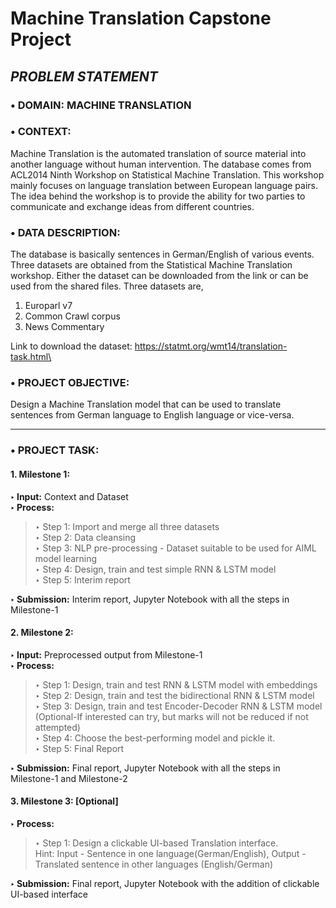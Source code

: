 # Machine Translation Capstone Project

## ***PROBLEM STATEMENT***


### **• DOMAIN:** MACHINE TRANSLATION

### **• CONTEXT:**  
Machine Translation is the automated translation of source material into another language without human intervention. The database comes from ACL2014 Ninth Workshop on Statistical Machine Translation. This workshop mainly focuses on language translation between European language pairs. The idea behind the workshop is to provide the ability for two parties to communicate and exchange ideas from different countries.

### **• DATA DESCRIPTION:**  
The database is basically sentences in German/English of various events. Three datasets are obtained from the Statistical Machine Translation workshop. Either the dataset can be downloaded from the link or can be used from the shared files. Three datasets are, 
 1. Europarl v7
 2. Common Crawl corpus
 3. News Commentary

Link to download the dataset: https://statmt.org/wmt14/translation-task.html\


### **• PROJECT OBJECTIVE:**  
Design a Machine Translation model that can be used to translate sentences from German language to English language or vice-versa.
   
  ---
  


### **• PROJECT TASK:**  

#### **1. Milestone 1:**  
**‣ Input:** Context and Dataset  
**‣ Process:**  

> ‣ Step 1: Import and merge all three datasets  
‣ Step 2: Data cleansing  
‣ Step 3: NLP pre-processing - Dataset suitable to be used for AIML model learning  
‣ Step 4: Design, train and test simple RNN & LSTM model  
‣ Step 5: Interim report  

**‣ Submission:** Interim report, Jupyter Notebook with all the steps in Milestone-1  


#### **2. Milestone 2:**  
**‣ Input:** Preprocessed output from Milestone-1  
**‣ Process:**  

> ‣ Step 1: Design, train and test RNN & LSTM model with embeddings   
‣ Step 2: Design, train and test the bidirectional RNN & LSTM model  
‣ Step 3: Design, train and test Encoder-Decoder RNN & LSTM model (Optional-If interested can try, but marks will not be reduced if not attempted)  
‣ Step 4: Choose the best-performing model and pickle it.  
‣ Step 5: Final Report  

**‣ Submission:** Final report, Jupyter Notebook with all the steps in Milestone-1 and Milestone-2


#### **3. Milestone 3:**  [Optional]
**‣ Process:**  

> ‣ Step 1: Design a clickable UI-based Translation interface.  
    Hint: Input - Sentence in one language(German/English),  Output - Translated sentence in other languages (English/German)  

**‣ Submission:** Final report, Jupyter Notebook with the addition of clickable UI-based interface 

